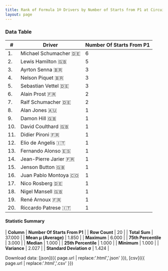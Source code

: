 ```yaml
---
title: Rank of Formula 1® Drivers by Number of Starts from P1 at Circuit Gilles Villeneuve
layout: page
---
```


<canvas id="chart" width="400" height="180"></canvas>
<script>
var data = {
    "datasets": [
        {
            "backgroundColor": [
                "#9C8E8D",
                "#9C8E8D",
                "#9C8E8D",
                "#9C8E8D",
                "#9C8E8D",
                "#9C8E8D",
                "#9C8E8D",
                "#9C8E8D",
                "#9C8E8D",
                "#9C8E8D",
                "#9C8E8D",
                "#9C8E8D",
                "#9C8E8D",
                "#9C8E8D",
                "#9C8E8D",
                "#9C8E8D",
                "#9C8E8D",
                "#9C8E8D",
                "#9C8E8D",
                "#9C8E8D"
            ],
            "borderColor": [
                "#1D181E",
                "#1D181E",
                "#1D181E",
                "#1D181E",
                "#1D181E",
                "#1D181E",
                "#1D181E",
                "#1D181E",
                "#1D181E",
                "#1D181E",
                "#1D181E",
                "#1D181E",
                "#1D181E",
                "#1D181E",
                "#1D181E",
                "#1D181E",
                "#1D181E",
                "#1D181E",
                "#1D181E",
                "#1D181E"
            ],
            "borderWidth": 1,
            "data": [
                6.0,
                5.0,
                3.0,
                3.0,
                3.0,
                2.0,
                2.0,
                1.0,
                1.0,
                1.0,
                1.0,
                1.0,
                1.0,
                1.0,
                1.0,
                1.0,
                1.0,
                1.0,
                1.0,
                1.0
            ],
            "label": "Number Of Starts From P1"
        }
    ],
    "labels": [
        "Michael Schumacher",
        "Lewis Hamilton",
        "Ayrton Senna",
        "Nelson Piquet",
        "Sebastian Vettel",
        "Alain Prost",
        "Ralf Schumacher",
        "Alan Jones",
        "Damon Hill",
        "David Coulthard",
        "Didier Pironi",
        "Elio de Angelis",
        "Fernando Alonso",
        "Jean-Pierre Jarier",
        "Jenson Button",
        "Juan Pablo Montoya",
        "Nico Rosberg",
        "Nigel Mansell",
        "René Arnoux",
        "Riccardo Patrese"
    ]
};
var options = {
  legend: {
    display: false
  },
  scales: {
    xAxes: [{
      ticks: {
        beginAtZero: true,
        maxRotation: 180,
        display: window.innerWidth > 800
      }
    }],
    yAxes: [{
      ticks: {
        beginAtZero: true
      }
    }]
  },
  onResize: function(chart, size) {
    chart.options.scales.xAxes[0].ticks.display = size.width > 800;
  }
};
var chart = new Chart("chart", {
    data: data,
    type: 'bar',
    options: options
});
</script>



### Data Table

| # | Driver | Number Of Starts From P1 |
|--|--|--|
| 1. | Michael Schumacher 🇩🇪 | 6 |
| 2. | Lewis Hamilton 🇬🇧 | 5 |
| 3. | Ayrton Senna 🇧🇷 | 3 |
| 4. | Nelson Piquet 🇧🇷 | 3 |
| 5. | Sebastian Vettel 🇩🇪 | 3 |
| 6. | Alain Prost 🇫🇷 | 2 |
| 7. | Ralf Schumacher 🇩🇪 | 2 |
| 8. | Alan Jones 🇦🇺 | 1 |
| 9. | Damon Hill 🇬🇧 | 1 |
| 10. | David Coulthard 🇬🇧 | 1 |
| 11. | Didier Pironi 🇫🇷 | 1 |
| 12. | Elio de Angelis 🇮🇹 | 1 |
| 13. | Fernando Alonso 🇪🇸 | 1 |
| 14. | Jean-Pierre Jarier 🇫🇷 | 1 |
| 15. | Jenson Button 🇬🇧 | 1 |
| 16. | Juan Pablo Montoya 🇨🇴 | 1 |
| 17. | Nico Rosberg 🇩🇪 | 1 |
| 18. | Nigel Mansell 🇬🇧 | 1 |
| 19. | René Arnoux 🇫🇷 | 1 |
| 20. | Riccardo Patrese 🇮🇹 | 1 |

#### Statistic Summary

| **Column** | **Number Of Starts From P1** |
| **Row Count** | 20 |
| **Total Sum** | 37.000 |
| **Mean μ (Average)** | 1.850 |
| **Maximum** | 6.000 |
| **75th Percentile** | 3.000 |
| **Median** | 1.000 |
| **25th Percentile** | 1.000 |
| **Minimum** | 1.000 |
| **Variance** | 2.027 |
| **Standard Deviation σ** | 1.424 |

Download data: [json]({{ page.url | replace:'.html','.json' }}), [csv]({{ page.url | replace:'.html','.csv' }})
